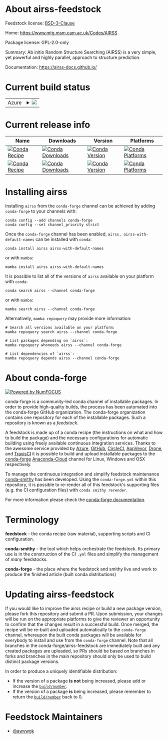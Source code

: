 About airss-feedstock
=====================

Feedstock license: [BSD-3-Clause](https://github.com/conda-forge/airss-feedstock/blob/main/LICENSE.txt)

Home: https://www.mtg.msm.cam.ac.uk/Codes/AIRSS

Package license: GPL-2.0-only

Summary: Ab initio Random Structure Searching (AIRSS) is a very simple, yet powerful and highly parallel, approach to structure prediction.

Documentation: https://airss-docs.github.io/

Current build status
====================


<table>
    
  <tr>
    <td>Azure</td>
    <td>
      <details>
        <summary>
          <a href="https://dev.azure.com/conda-forge/feedstock-builds/_build/latest?definitionId=18811&branchName=main">
            <img src="https://dev.azure.com/conda-forge/feedstock-builds/_apis/build/status/airss-feedstock?branchName=main">
          </a>
        </summary>
        <table>
          <thead><tr><th>Variant</th><th>Status</th></tr></thead>
          <tbody><tr>
              <td>linux_64</td>
              <td>
                <a href="https://dev.azure.com/conda-forge/feedstock-builds/_build/latest?definitionId=18811&branchName=main">
                  <img src="https://dev.azure.com/conda-forge/feedstock-builds/_apis/build/status/airss-feedstock?branchName=main&jobName=linux&configuration=linux%20linux_64_" alt="variant">
                </a>
              </td>
            </tr>
          </tbody>
        </table>
      </details>
    </td>
  </tr>
</table>

Current release info
====================

| Name | Downloads | Version | Platforms |
| --- | --- | --- | --- |
| [![Conda Recipe](https://img.shields.io/badge/recipe-airss-green.svg)](https://anaconda.org/conda-forge/airss) | [![Conda Downloads](https://img.shields.io/conda/dn/conda-forge/airss.svg)](https://anaconda.org/conda-forge/airss) | [![Conda Version](https://img.shields.io/conda/vn/conda-forge/airss.svg)](https://anaconda.org/conda-forge/airss) | [![Conda Platforms](https://img.shields.io/conda/pn/conda-forge/airss.svg)](https://anaconda.org/conda-forge/airss) |
| [![Conda Recipe](https://img.shields.io/badge/recipe-airss--with--default--names-green.svg)](https://anaconda.org/conda-forge/airss-with-default-names) | [![Conda Downloads](https://img.shields.io/conda/dn/conda-forge/airss-with-default-names.svg)](https://anaconda.org/conda-forge/airss-with-default-names) | [![Conda Version](https://img.shields.io/conda/vn/conda-forge/airss-with-default-names.svg)](https://anaconda.org/conda-forge/airss-with-default-names) | [![Conda Platforms](https://img.shields.io/conda/pn/conda-forge/airss-with-default-names.svg)](https://anaconda.org/conda-forge/airss-with-default-names) |

Installing airss
================

Installing `airss` from the `conda-forge` channel can be achieved by adding `conda-forge` to your channels with:

```
conda config --add channels conda-forge
conda config --set channel_priority strict
```

Once the `conda-forge` channel has been enabled, `airss, airss-with-default-names` can be installed with `conda`:

```
conda install airss airss-with-default-names
```

or with `mamba`:

```
mamba install airss airss-with-default-names
```

It is possible to list all of the versions of `airss` available on your platform with `conda`:

```
conda search airss --channel conda-forge
```

or with `mamba`:

```
mamba search airss --channel conda-forge
```

Alternatively, `mamba repoquery` may provide more information:

```
# Search all versions available on your platform:
mamba repoquery search airss --channel conda-forge

# List packages depending on `airss`:
mamba repoquery whoneeds airss --channel conda-forge

# List dependencies of `airss`:
mamba repoquery depends airss --channel conda-forge
```


About conda-forge
=================

[![Powered by
NumFOCUS](https://img.shields.io/badge/powered%20by-NumFOCUS-orange.svg?style=flat&colorA=E1523D&colorB=007D8A)](https://numfocus.org)

conda-forge is a community-led conda channel of installable packages.
In order to provide high-quality builds, the process has been automated into the
conda-forge GitHub organization. The conda-forge organization contains one repository
for each of the installable packages. Such a repository is known as a *feedstock*.

A feedstock is made up of a conda recipe (the instructions on what and how to build
the package) and the necessary configurations for automatic building using freely
available continuous integration services. Thanks to the awesome service provided by
[Azure](https://azure.microsoft.com/en-us/services/devops/), [GitHub](https://github.com/),
[CircleCI](https://circleci.com/), [AppVeyor](https://www.appveyor.com/),
[Drone](https://cloud.drone.io/welcome), and [TravisCI](https://travis-ci.com/)
it is possible to build and upload installable packages to the
[conda-forge](https://anaconda.org/conda-forge) [Anaconda-Cloud](https://anaconda.org/)
channel for Linux, Windows and OSX respectively.

To manage the continuous integration and simplify feedstock maintenance
[conda-smithy](https://github.com/conda-forge/conda-smithy) has been developed.
Using the ``conda-forge.yml`` within this repository, it is possible to re-render all of
this feedstock's supporting files (e.g. the CI configuration files) with ``conda smithy rerender``.

For more information please check the [conda-forge documentation](https://conda-forge.org/docs/).

Terminology
===========

**feedstock** - the conda recipe (raw material), supporting scripts and CI configuration.

**conda-smithy** - the tool which helps orchestrate the feedstock.
                   Its primary use is in the construction of the CI ``.yml`` files
                   and simplify the management of *many* feedstocks.

**conda-forge** - the place where the feedstock and smithy live and work to
                  produce the finished article (built conda distributions)


Updating airss-feedstock
========================

If you would like to improve the airss recipe or build a new
package version, please fork this repository and submit a PR. Upon submission,
your changes will be run on the appropriate platforms to give the reviewer an
opportunity to confirm that the changes result in a successful build. Once
merged, the recipe will be re-built and uploaded automatically to the
`conda-forge` channel, whereupon the built conda packages will be available for
everybody to install and use from the `conda-forge` channel.
Note that all branches in the conda-forge/airss-feedstock are
immediately built and any created packages are uploaded, so PRs should be based
on branches in forks and branches in the main repository should only be used to
build distinct package versions.

In order to produce a uniquely identifiable distribution:
 * If the version of a package **is not** being increased, please add or increase
   the [``build/number``](https://docs.conda.io/projects/conda-build/en/latest/resources/define-metadata.html#build-number-and-string).
 * If the version of a package **is** being increased, please remember to return
   the [``build/number``](https://docs.conda.io/projects/conda-build/en/latest/resources/define-metadata.html#build-number-and-string)
   back to 0.

Feedstock Maintainers
=====================

* [@awvwgk](https://github.com/awvwgk/)

